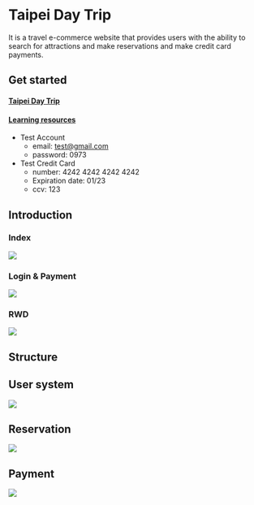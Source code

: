 # Taipei Day Trip
It is a travel e-commerce website that provides users with the ability to search for attractions and make reservations and make credit card payments.
## Get started
#### [Taipei Day Trip](http://35.174.219.25:3000/)
#### [Learning resources](https://github.com/henry5720/taipei-day-trip-website/tree/develop/confuse)
- Test Account
    - email: test@gmail.com
    - password: 0973
- Test Credit Card
    - number: 4242 4242 4242 4242
    - Expiration date: 01/23
    - ccv: 123

## Introduction
### Index
![](https://github.com/henry5720/taipei-day-trip-website/blob/develop/static/gif/index.gif)
### Login & Payment
![](https://github.com/henry5720/taipei-day-trip-website/blob/develop/static/gif/login%20and%20payment.gif)
### RWD
![](https://github.com/henry5720/taipei-day-trip-website/blob/develop/static/gif/rwd.gif)
## Structure
## User system
![](https://i.imgur.com/HypZcRq.png)
## Reservation
![](https://i.imgur.com/ymv85Gg.png)
## Payment
![](https://i.imgur.com/HCnOKs2.jpg)
